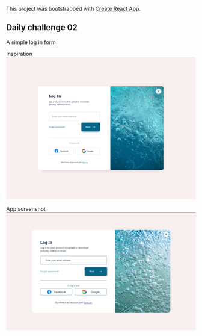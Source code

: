 This project was bootstrapped with [Create React App](https://github.com/facebook/create-react-app).

## Daily challenge 02

A simple log in form

Inspiration
![Inspiration](https://github.com/OrekuD/daily-challenge-02/blob/master/src/images/img2.png?raw=true)

App screenshot
![Final App Screenshot](https://github.com/OrekuD/daily-challenge-02/blob/master/src/images/Final%20Shot.png?raw=true)